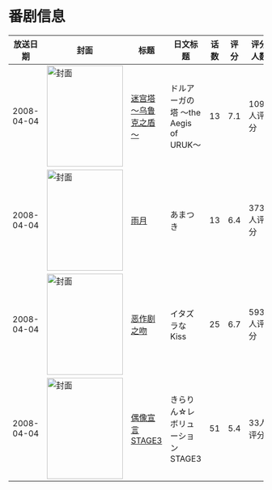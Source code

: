 # 番剧信息

|放送日期|封面|标题|日文标题|话数|评分|评分人数|
|---|---|---|---|---|---|---|
|2008-04-04|<img src="//lain.bgm.tv/pic/cover/c/11/b9/303_4waaR.jpg" alt="封面" style="width:150px;height:200px;object-fit:cover;">|[迷宫塔 ～乌鲁克之盾～](https://bangumi.tv/subject/303)|ドルアーガの塔 ～the Aegis of URUK～|13|7.1|1096人评分|
|2008-04-04|<img src="//lain.bgm.tv/pic/cover/c/7e/23/1638_k5f1j.jpg" alt="封面" style="width:150px;height:200px;object-fit:cover;">|[雨月](https://bangumi.tv/subject/1638)|あまつき|13|6.4|373人评分|
|2008-04-04|<img src="//lain.bgm.tv/pic/cover/c/bf/42/2089_ui5SX.jpg" alt="封面" style="width:150px;height:200px;object-fit:cover;">|[恶作剧之吻](https://bangumi.tv/subject/2089)|イタズラなKiss|25|6.7|593人评分|
|2008-04-04|<img src="//lain.bgm.tv/pic/cover/c/49/47/49560_66wzR.jpg" alt="封面" style="width:150px;height:200px;object-fit:cover;">|[偶像宣言STAGE3](https://bangumi.tv/subject/49560)|きらりん☆レボリューション STAGE3|51|5.4|33人评分|
